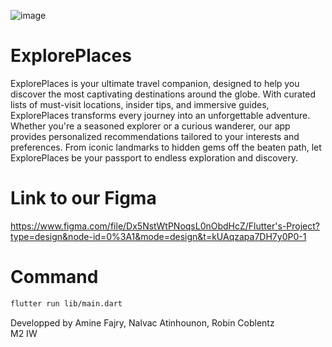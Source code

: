 ![image](https://github.com/AmineFjr/ExplorePlaces/assets/91888128/fae1ce19-2348-4cf7-8b08-07f8c33181d6)

# ExplorePlaces

ExplorePlaces is your ultimate travel companion, designed to help you discover the most captivating destinations around the globe. With curated lists of must-visit locations, insider tips, and immersive guides, ExplorePlaces transforms every journey into an unforgettable adventure. Whether you're a seasoned explorer or a curious wanderer, our app provides personalized recommendations tailored to your interests and preferences. From iconic landmarks to hidden gems off the beaten path, let ExplorePlaces be your passport to endless exploration and discovery.


# Link to our Figma
https://www.figma.com/file/Dx5NstWtPNoqsL0nObdHcZ/Flutter's-Project?type=design&node-id=0%3A1&mode=design&t=kUAqzapa7DH7y0P0-1

# Command 
```bash
flutter run lib/main.dart
```

Developped by Amine Fajry, Nalvac Atinhounon, Robin Coblentz  
M2 IW

